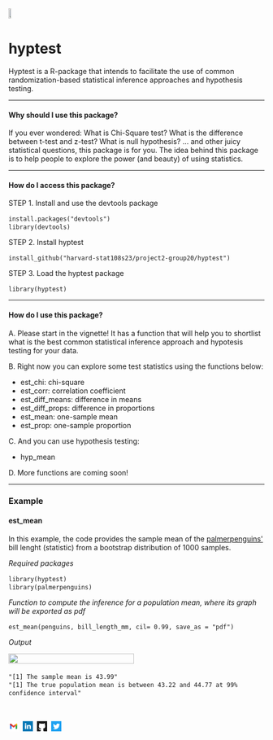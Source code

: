 
<img src="https://github.com/harvard-stat108s23/project2-group20/blob/199dab03d4b60f23e5d64293976a9e2cfaf5b4ea/hyptest.png" width="10%" height="10%">

# hyptest

Hyptest is a R-package that intends to facilitate the use of common randomization-based statistical
inference approaches and hypothesis testing.

---

#### Why should I use this package?
If you ever wondered:
What is Chi-Square test? What is the difference between t-test and z-test? What is null hypothesis? 
... and other juicy statistical questions, this package is for you. The idea behind this package is to help people to explore the power (and beauty) of using statistics.

---

#### How do I access this package?

STEP 1. Install and use the devtools package

```
install.packages("devtools")
library(devtools)
```

STEP 2. Install hyptest

```
install_github("harvard-stat108s23/project2-group20/hyptest")
```

STEP 3. Load the hyptest package

```
library(hyptest)
```
---

#### How do I use this package?
A. Please start in the vignette! It has a function that will help you to shortlist what is the best common statistical inference approach and hypotesis testing for your data.

B. Right now you can explore some test statistics using the functions below:
* est_chi: chi-square
* est_corr: correlation coefficient
* est_diff_means: difference in means
* est_diff_props: difference in proportions
* est_mean: one-sample mean
* est_prop: one-sample proportion

C. And you can use hypothesis testing:
* hyp_mean

D. More functions are coming soon! 

---
### Example

#### est_mean

In this example, the code provides the sample mean of the [palmerpenguins'](https://allisonhorst.github.io/palmerpenguins/) bill lenght (statistic) from a bootstrap distribution of 1000 samples. 

*Required packages*
```
library(hyptest)
library(palmerpenguins)
```

*Function to compute the inference for a population mean, where its graph will be exported as pdf*
```
est_mean(penguins, bill_length_mm, cil= 0.99, save_as = "pdf")
```

*Output*

<img src="https://github.com/harvard-stat108s23/project2-group20/blob/d93d66f3c510cd0039687001e44252e1103141f8/hyptest/man/figures/mean.png" width="70%" height="70%">

```
"[1] The sample mean is 43.99"
"[1] The true population mean is between 43.22 and 44.77 at 99% confidence interval"
```

<br>
<br>
<a href="mailto:daiannestarr@gmail.com">
<img src="https://github.com/edent/SuperTinyIcons/blob/df4f6767394eb2cbfa11330bcd0ddecac9a0d42b/images/svg/gmail.svg" width="4%" height="44%"></a>&nbsp;

<a href="http://www.linkedin.com/in/dfstarr"> 
<img src="https://github.com/edent/SuperTinyIcons/blob/df4f6767394eb2cbfa11330bcd0ddecac9a0d42b/images/svg/linkedin.svg" width="4%" height="4%"></a>&nbsp;

<a href="http://www.github.com/daistarr"> 
<img src="https://github.com/edent/SuperTinyIcons/blob/df4f6767394eb2cbfa11330bcd0ddecac9a0d42b/images/svg/github.svg" width="4%" height="4%"></a>&nbsp;

<a href="https://twitter.com/DaianneStarr"> 
<img src="https://github.com/edent/SuperTinyIcons/blob/df4f6767394eb2cbfa11330bcd0ddecac9a0d42b/images/svg/twitter.svg" width="4%" height="4%"></a>


